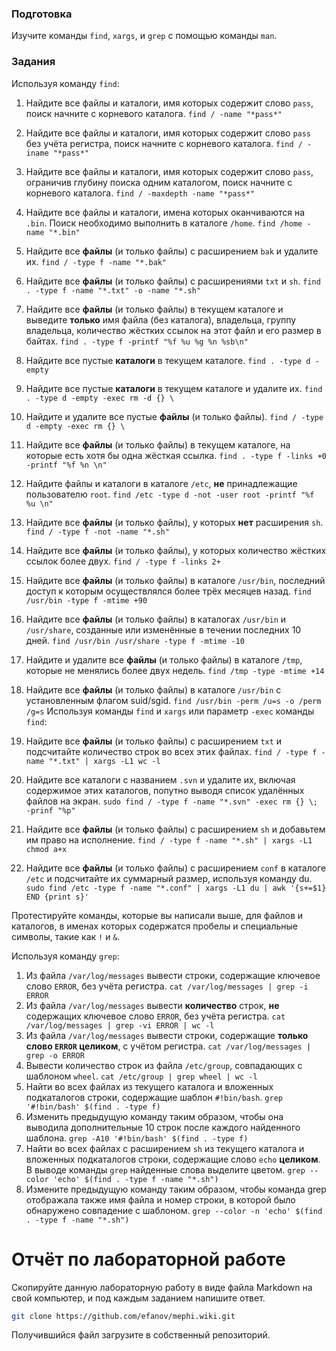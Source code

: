 ### Подготовка

Изучите команды `find`, `xargs`, и `grep` с помощью команды `man`.

### Задания

Используя команду `find`:

1. Найдите все файлы и каталоги, имя которых содержит слово `pass`, поиск начните с корневого каталога. 
`find / -name "*pass*"`
1. Найдите все файлы и каталоги, имя которых содержит слово `pass` без учёта регистра, поиск начните с корневого каталога.
`find / -iname "*pass*"`
1. Найдите все файлы и каталоги, имя которых содержит слово `pass`, ограничив глубину поиска одним каталогом, поиск начните с корневого каталога.
`find / -maxdepth -name "*pass*"`
1. Найдите все файлы и каталоги, имена которых оканчиваются на `.bin`. Поиск необходимо выполнить в каталоге `/home`.
`find /home -name "*.bin"`
1. Найдите все **файлы** (и только файлы) с расширением `bak` и удалите их.
`find / -type f -name "*.bak"`
1. Найдите все **файлы** (и только файлы) с расширениями `txt` и `sh`.
`find . -type f -name "*.txt" -o -name "*.sh"`
1. Найдите все **файлы** (и только файлы) в текущем каталоге и выведите **только** имя файла (без каталога), владельца, группу владельца, количество жёстких ссылок на этот файл и его размер в байтах.
`find . -type f -printf "%f %u %g %n %sb\n"`
1. Найдите все пустые **каталоги** в текущем каталоге.
`find . -type d -empty`
1. Найдите все пустые **каталоги** в текущем каталоге и удалите их.
`find . -type d -empty -exec rm -d {} \`
1. Найдите и удалите все пустые **файлы** (и только файлы).
`find / -type d -empty -exec rm {} \`
1. Найдите все **файлы** (и только файлы) в текущем каталоге, на которые есть хотя бы одна жёсткая ссылка.
`find . -type f -links +0 -printf "%f %n \n"`
1. Найдите файлы и каталоги в каталоге `/etc`, **не** принадлежащие пользователю `root`.
`find /etc -type d -not -user root -printf "%f %u \n"`
1. Найдите все **файлы** (и только файлы), у которых **нет** расширения `sh`.
`find / -type f -not -name "*.sh"`
1. Найдите все **файлы** (и только файлы), у которых количество жёстких ссылок более двух.
`find / -type f -links 2+`
1. Найдите все **файлы** (и только файлы) в каталоге `/usr/bin`, последний доступ к которым осуществлялся более трёх месяцев назад.
`find /usr/bin -type f -mtime +90`
1. Найдите все **файлы** (и только файлы) в каталогах `/usr/bin` и `/usr/share`, созданные или изменённые в течении последних 10 дней.
`find /usr/bin /usr/share -type f -mtime -10`
1. Найдите и удалите все **файлы** (и только файлы) в каталоге `/tmp`, которые не менялись более двух недель.
`find /tmp -type -mtime +14`
1. Найдите все **файлы** (и только файлы) в каталоге `/usr/bin` с установленным флагом suid/sgid.
`find /usr/bin -perm /u=s -o /perm /g=s`
Используя команды `find` и `xargs` или параметр `-exec` команды `find`:

1. Найдите все **файлы** (и только файлы) с расширением `txt` и подсчитайте количество строк во всех этих файлах.
`find / -type f -name "*.txt" | xargs -L1 wc -l`
1. Найдите все каталоги с названием `.svn` и удалите их, включая содержимое этих каталогов, попутно выводя список удалённых файлов на экран.
`sudo find / -type f -name "*.svn" -exec rm {} \; -prinf "%p"`
1. Найдите все **файлы** (и только файлы) с расширением `sh` и добавьтем им право на исполнение.
`find / -type f -name "*.sh" | xargs -L1 chmod a+x`
1. Найдите все **файлы** (и только файлы) с расширением `conf` в каталоге `/etc` и подсчитайте их суммарный размер, используя команду du.
`sudo find /etc -type f -name "*.conf" | xargs -L1 du | awk '{s+=$1} END {print s}'`

Протестируйте команды, которые вы написали выше, для файлов и каталогов, в именах которых содержатся пробелы и специальные символы, такие как `!` и `&`.

Используя команду `grep`:

1. Из файла `/var/log/messages` вывести строки, содержащие ключевое слово `ERROR`, без учёта регистра.
`cat /var/log/messages | grep -i ERROR`
1. Из файла `/var/log/messages` вывести **количество** строк, **не** содержащих ключевое слово `ERROR`, без учёта регистра.
`cat /var/log/messages | grep -vi ERROR | wc -l` 
1. Из файла `/var/log/messages` вывести строки, содержащие **только слово `ERROR` целиком**, с учётом регистра.
`cat /var/log/messages | grep -o ERROR`
1. Вывести количество строк из файла `/etc/group`, совпадающих с шаблоном `wheel`.
`cat /etc/group | grep wheel | wc -l`
1. Найти во всех файлах из текущего каталога и вложенных подкаталогов строки, содержащие шаблон `#!bin/bash`.
`grep '#!bin/bash' $(find . -type f)`
1. Изменить предыдущую команду таким образом, чтобы она выводила дополнительные 10 строк после каждого найденного шаблона.
`grep -A10 '#!bin/bash' $(find . -type f)`
1. Найти во всех файлах с расширением `sh` из текущего каталога и вложенных подкаталогов строки, содержащие слово `echo` **целиком**. В выводе команды `grep` найденные слова выделите цветом.
`grep --color 'echo' $(find . -type f -name "*.sh")`
1. Измените предыдущую команду таким образом, чтобы команда grep отображала также имя файла и номер строки, в которой было обнаружено совпадение с шаблоном.
`grep --color -n 'echo' $(find . -type f -name "*.sh")`
# Отчёт по лабораторной работе

Скопируйте данную лабораторную работу в виде файла Markdown на свой компьютер, и под каждым заданием напишите ответ.

```sh
git clone https://github.com/efanov/mephi.wiki.git
```

Получившийся файл загрузите в собственный репозиторий.
